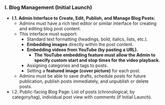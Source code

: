 ### I. Blog Management (Initial Launch)
* **I.1. Admin Interface to Create, Edit, Publish, and Manage Blog Posts:**
    * Admins must have a rich text editor or similar interface for creating and editing blog post content.
    * This interface must support:
        * Standard text formatting (headings, bold, italics, lists, etc.).
        * **Embedding images** directly within the post content.
        * **Embedding videos from YouTube (by pasting a URL).**
            * **The YouTube embedding feature must allow the Admin to specify custom start and stop times for the video playback.**
        * Assigning categories and tags to posts.
        * Setting a **featured image (cover picture)** for each post.
    * Admins must be able to save drafts, schedule posts for future publication, publish posts immediately, and unpublish or delete posts.
* I.2. Public-facing Blog Page: List of posts (chronological, by category/tag), individual post view with comments (if Initial Launch). 
